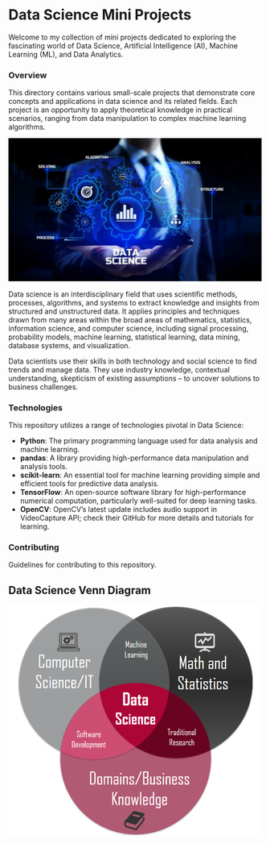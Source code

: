 # Data Science Mini Projects

Welcome to my collection of mini projects dedicated to exploring the fascinating world of Data Science, Artificial Intelligence (AI), Machine Learning (ML), and Data Analytics.

### Overview

This directory contains various small-scale projects that demonstrate core concepts and applications in data science and its related fields. Each project is an opportunity to apply theoretical knowledge in practical scenarios, ranging from data manipulation to complex machine learning algorithms.

<p align="center">
  <img src="README assets/img1.png" alt="logo">
</p>

Data science is an interdisciplinary field that uses scientific methods, processes, algorithms, and systems to extract knowledge and insights from structured and unstructured data. It applies principles and techniques drawn from many areas within the broad areas of mathematics, statistics, information science, and computer science, including signal processing, probability models, machine learning, statistical learning, data mining, database systems, and visualization.

Data scientists use their skills in both technology and social science to find trends and manage data. They use industry knowledge, contextual understanding, skepticism of existing assumptions – to uncover solutions to business challenges.

### Technologies

This repository utilizes a range of technologies pivotal in Data Science:
- **Python**: The primary programming language used for data analysis and machine learning.
- **pandas**: A library providing high-performance data manipulation and analysis tools.
- **scikit-learn**: An essential tool for machine learning providing simple and efficient tools for predictive data analysis.
- **TensorFlow**: An open-source software library for high-performance numerical computation, particularly well-suited for deep learning tasks.
- **OpenCV**: OpenCV’s latest update includes audio support in VideoCapture API; check their GitHub for more details and tutorials for learning.

### Contributing

Guidelines for contributing to this repository.

## Data Science Venn Diagram
<p align="center">
  <img src="README assets/venn.png" alt="venn diagram">
</p>
